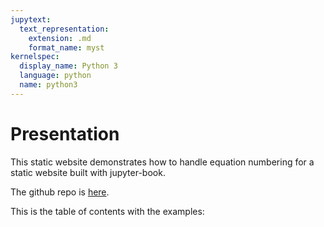 ```yaml
---
jupytext:
  text_representation:
    extension: .md
    format_name: myst
kernelspec:
  display_name: Python 3
  language: python
  name: python3
---
```


# Presentation

This static website demonstrates how to handle equation numbering for a static website built with jupyter-book.

The github repo is [here](https://github.com/benjamingosselincliche/jupyterbook-with-numbered-equations).

This is the table of contents with the examples:

```{tableofcontents}
```